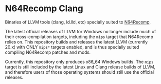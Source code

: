 # N64Recomp Clang

Binaries of LLVM tools (clang, ld.lld, etc) specially suited to [N64Recomp](https://github.com/N64Recomp/N64Recomp).

The latest official releases of LLVM for Windows no longer include much of their cross-compilation targets, including the `mips` target that N64Recomp relies on. This repository builds and releases the latest LLVM (currently 20.x) with ONLY `mips*` targets enabled, and is thus specially suited compiling N64Recomp patches and mods.

Currently, this repository only produces x86_64 Windows builds. The `mips` target is still included by the latest Linux and Clang release builds of LLVM, and therefore users of those operating systems should still use the official releases.

